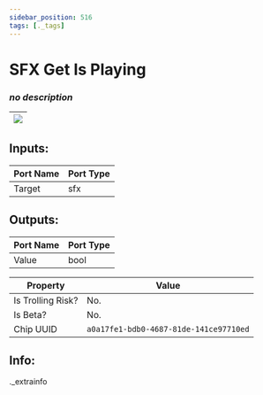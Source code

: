 ```yaml
---
sidebar_position: 516
tags: [._tags]
---
```


# SFX Get Is Playing


### *no description*

| ![](https://images-ext-2.discordapp.net/external/MPmIaQzlEPmgGWlgi-WxBBXt0Bjv_zWPkg1y1f_sy3s/https/www.recroomcircuits.com/image/circuit/absolute-value?width=206&height=108) |
|-----|

## Inputs:
| Port Name | Port Type |
|-----------|-----------|
| Target | sfx |

## Outputs:
| Port Name | Port Type |
|-----------|-----------|
| Value | bool | 

| Property  | Value |
|-------------------|-----------|
| Is Trolling Risk? | No. |
| Is Beta? | No. |
| Chip UUID | `a0a17fe1-bdb0-4687-81de-141ce97710ed` |

## Info:
._extrainfo